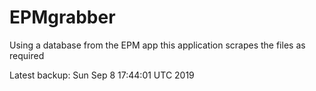 # EPMgrabber
Using a database from the EPM app this application scrapes the files as required


Latest backup: Sun Sep 8 17:44:01 UTC 2019

